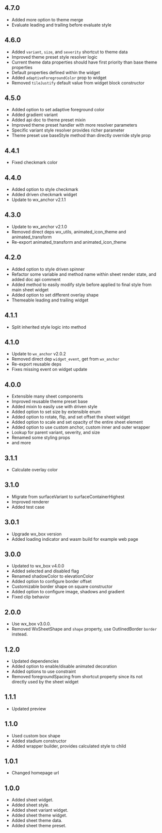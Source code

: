 ## 4.7.0

* Added more option to theme merge
* Evaluate leading and trailing before evaluate style

## 4.6.0

* Added `variant`, `size`, and `severity` shortcut to theme data
* Improved theme preset style resolver logic
* Current theme data properties should have first priority than base theme properties
* Default properties defined within the widget
* Added `adaptiveForegroundColor` prop to widget
* Removed `tileJustify` default value from widget block constructor

## 4.5.0

* Added option to set adaptive foreground color
* Added gradient variant
* Added api doc to theme preset mixin
* Improved theme preset handler with more resolver parameters
* Specific variant style resolver provides richer parameter
* Theme preset use baseStyle method than directly override style prop

## 4.4.1

* Fixed checkmark color

## 4.4.0

* Added option to style checkmark
* Added driven checkmark widget
* Update to wx_anchor v2.1.1

## 4.3.0

* Update to wx_anchor v2.1.0
* Removed direct deps wx_utils, animated_icon_theme and animated_transform
* Re-export animated_transform and animated_icon_theme

## 4.2.0

* Added option to style driven spinner
* Refactor some variable and method name within sheet render state, and added doc api comment
* Added method to easily modify style before applied to final style from main sheet widget
* Added option to set different overlay shape
* Themeable leading and trailing widget

## 4.1.1

* Split inherited style logic into method

## 4.1.0

* Update to `wx_anchor` v2.0.2
* Removed direct dep `widget_event`, get from `wx_anchor`
* Re-export reusable deps
* Fixes missing event on widget update

## 4.0.0

* Extensible many sheet components
* Improved reusable theme preset base
* Added mixin to easily use with driven style
* Added option to set size by extensible enum
* Added option to rotate, flip, and set offset the sheet widget
* Added option to scale and set opacity of the entire sheet element
* Added option to use custom anchor, custom inner and outer wrapper
* Lookup for parent variant, severity, and size
* Renamed some styling props
* and more

## 3.1.1

* Calculate overlay color

## 3.1.0

* Migrate from surfaceVariant to surfaceContainerHighest
* Improved renderer
* Added test case

## 3.0.1

* Upgrade wx_box version
* Added loading indicator and wasm build for example web page

## 3.0.0

* Updated to wx_box v4.0.0
* Added selected and disabled flag
* Renamed shadowColor to elevationColor
* Added option to configure border offset
* Customizable border shape on square constructor
* Added option to configure image, shadows and gradient
* Fixed clip behavior

## 2.0.0

* Use wx_box v3.0.0.
* Removed WxSheetShape and `shape` property, use OutlinedBorder `border` instead.

## 1.2.0

* Updated dependencies
* Added option to enable/disable animated decoration
* Added options to use constraint
* Removed foregroundSpacing from shortcut property since its not directly used by the sheet widget

## 1.1.1

* Updated preview

## 1.1.0

* Used custom box shape
* Added stadium constructor
* Added wrapper builder, provides calculated style to child

## 1.0.1

* Changed homepage url

## 1.0.0

* Added sheet widget.
* Added sheet style.
* Added sheet variant widget.
* Added sheet theme widget.
* Added sheet theme data.
* Added sheet theme preset.
